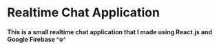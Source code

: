 <h1>Realtime Chat Application</h1>

<h4>This is a small realtime chat application that I made using React.js and Google Firebase ^o^</h4>